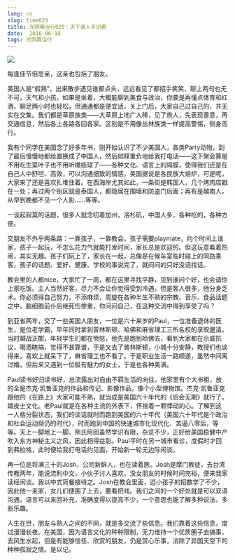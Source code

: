 ```yaml
---
lang: cn
slug: time029
title: 光阴典当行029：天下谁人不识君
date:  2016-06-18
tags: 光阴典当行
---
```

<!-- more -->
![](http://oouh9u8nz.bkt.gdipper.com//time029.jpg)

每逢佳节倍思亲，这亲也包括了朋友。

美国人是“假熟”，出来散步遇见谁都点头，远远看见了都招手笑笑，聊上两句也无不可，天气和小孩，如果是坐着，大概能聊到美食与政治，你要是再懂点体育和红酒，聊足两小时也轻松，但通通都是便宜话，关上门后，大家自己过自己的，并无实在交集。我们都是草原族类——大草原上地广人稀，见了旅人，先表现善意，再交通信息，然后各上各路各回各家。区别是不用像丛林族类一样提高警惕，侧身而行。

我有个同学在美国念了好多年书，刚开始认识了不少美国人，各类Party动物，到了最后慢慢地都给置换成了中国人，然后如释重负地给我打电话——这下聚会算是不用吃生菜叶子也不用听橄榄球了——各种文化、语言上的隔膜，使得我们还是在自己人中舒坦、高效，可以沟通细致的情感。美国据说是各民族大熔炉，可是呢，大家来了还是喜欢扎堆住着。在西海岸尤其如此，一条街是韩国人，几个烤肉店戳在一处；再过两个街区就是泰国人，都隐居在围墙和防盗门后面；再有是越南人，从早到晚都不见一个人影……等等。

一谈起寂莫的话题，很多人就念叨着加州，洛杉矶，中国人多，各种吃的，各种方便。

交朋友不外乎两条路：一靠孩子，一靠教会。孩子需要playmate，约个时间上谁家，孩子一起玩，不怎么花力气就能打发时间，家长总是欢迎的。但这玩意看着热闹，其实无趣。孩子们玩上了，家长在一起，总像是在候车室临时碰上的同路乘客，孩子的话题、爱好、健康、学校的事说完了，就闷闷的只好没话找话。

教会里的人都nice，大家忙了一周，都在这里寻找平静，见到谁问个好，也会请你上家吃饭。主人当然好客，尽力不会让你觉得受到冷遇，但是客人很多，他分身乏术。你必须得自己努力，不添麻烦，周旋在各种半生不熟的宗教、音乐、食品话题之中，脑细胞前仆后继死伤惨重，你问问自己，在这种交流中得到享受了吗？

到亚省两年，交了一些美国人朋友，一位是六十来岁的Paul，一位准备退休的医生，是位老学霸，早年同时拿到普林斯顿、哈佛和麻省理工三所名校的录取邀请。当时越战正酣，年轻学生们都在愤怒，他先是跑到哈佛去，看到大家都在示威抗议，喝酒瞎搞，觉得不甚靠谱，于是又去了普林斯顿，小城十分安静，教授们也谈得来，喜欢上就呆下了，麻省理工也不看了。于是职业生活一路顺遂，虽然中间离过婚，但后来又遇到一位极有魅力的女士，于是也各种美满。

Paul读书好归读书好，总流露出对自由不羁生活的向往，他家里有个大书柜，放的全是杰克·凯鲁亚克的作品和传记、影像作品，像个小型博物馆。杰克·凯鲁亚克跟他的《在路上》大家可能不熟，就当成是美国六十年代的《后会无期》就行了。嬉皮士文化。老Paul就是在各种主流的外表下，怀揣着一颗悸动的心。了解到这一人格分裂状态，我们的谈话就时而跑到美国的六十年代（美国六十年代是个政治和社会运动频仍的时代），时而跑到中国的快速城市化现代化、苦逼八零后，等等。天上一脚地上一脚。熊氏阿回虽然学识有限，杂览不少，正好给美国稳健中产吹入东方神秘主义之风，因此相得益彰。Paul平时在另一城市看诊，度假时才回到弗拉格，此时便给我打电话约见面，开始新一轮无边际闲谈。

再一位是将满三十的Josh，公司新鲜人，也在读着医。Josh是摩门教徒，去台湾传教两年，能说流利中文，小伙子讨人喜欢，没女朋友的时候时间充裕，便来我家读经闲谈。我以中式简餐接待之。Josh在教会里面，逗小孩子的招数学了不少，因此他一来家，女儿们便围了上去，要看把戏。我们之间的一个好处就是可以双语沟通，语言可以来回补充，准确度得以提高不少，一个意思也能了解多种说法，多些乐趣。

人生在世，朋友与熟人之间的不同，就是多交流了些信息。我们靠着这些信息，度过漫漫长夜。在美国，因为语言文化的种种限制，无力维持一个优质圈子去搞事，去风生水起，但是有能够信任、欣赏的朋友，仍是赏心乐事，消除了异国天空下的种种孤寂之情。是以记。